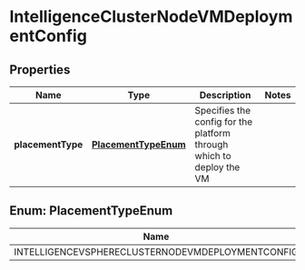 # IntelligenceClusterNodeVMDeploymentConfig

## Properties
Name | Type | Description | Notes
------------ | ------------- | ------------- | -------------
**placementType** | [**PlacementTypeEnum**](#PlacementTypeEnum) | Specifies the config for the platform through which to deploy the VM  | 

<a name="PlacementTypeEnum"></a>
## Enum: PlacementTypeEnum
Name | Value
---- | -----
INTELLIGENCEVSPHERECLUSTERNODEVMDEPLOYMENTCONFIG | &quot;IntelligenceVsphereClusterNodeVMDeploymentConfig&quot;
